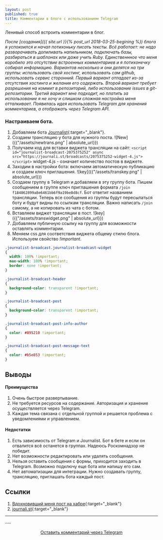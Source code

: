 ```yaml
---
layout: post
published: true
title: Комментарии в блоге с использованием Telegram
---
```


Ленивый способ встроить комментарии в блог.

*После [создания]({{ site.url }}{% post_url 2018-03-25-begining %}) блога я успокоился и начал потихоньку писать тексты. Всё работает: не надо разворачивать допиливать напильником, подключать базы, разбираться в шаблонах или даже учить Ruby. Единственнное что меня коробило это отсутствие встроенных комментариев и я потихонечку собирал информацию. Вариантов несколько и они делятся на три группы: использовать свой хостинг, использовать сам github, использовать сервис сторонний. Первый вариант отпадает из-за отсутствия хостинга и желания его содержать. Второй вариант требует разрешения на коммит в репозиторий, либо использование issues в git-репозитории. Третий вариант мне подходит, но платить за использование я не хочу и слишком сложная настройка меня отталкивает. Появилась идея использовать Telegram для хранения комментариев, а отображать через Telegram API.*

### Настраиваем бота.

1. Добавляем бота [Journalist](https://telegram.me/JournalistBot){:target="_blank"}.
2. Создаем трансляцию у бота для нужного поста.
![New]({{"/assets/newtrans.png" | absolute_url}})
3. Получаем код для вставки виджета трансляции на сайт:
```<script id="journalist-broadcast-2075375252" async src="https://journali.st/broadcasts/2075375252-widget-4.js"></script>```
widget-4.js - означает количество постов в виджете.
4. Заходим в настройки бота: включаем автоматическую публикацию и создаем ключ приглашения.
![key]({{"/assets/transkey.png" | absolute_url}})
5. Создаем группу в Telegram и добавляем в эту группу бота. Пишем сообщением в группе ключ приглашения формата ```/join f184062899a8e6461bb6f9a19be8d8cf```. Бот ответит названием трансляции. Теперь все сообщения из группы будут пересылаться боту и будут видны по ссылкам трансляции. Важно написать ```/join``` самому, а не копировать из чата с ботом.
6. Вставляем виджет трансляции в пост.
![key]({{"/assets/transwidget.png" | absolute_url}})
7. Добавляем публичную ссылку на группу для возможности оставлять комментарии.
8. Меняем css для соответствия виджета общему стилю блога. Используем свойство *!important*.

```css
.journalist-broadcast.journalist-broadcast-widget
{
  width: 100% !important;
  max-width: 100% !important;
  border: none !important;
}

.journalist-broadcast-header
{
  background-color: transparent !important;
}

.journalist-broadcast-post
{
  background-color: transparent !important;
}

.journalist-broadcast-post-info-author
{
  color: #895210 !important;
}

.journalist-broadcast-post-message-text
{
  color: #b5e853 !important;
}
```

## Выводы
#### Преимущества
1. Очень быстрое развертывание.
2. Не требуется ресурсов на содержание. Авторизация и хранение осуществляется через Telegram.
3. Каждая тема связана с отдельной группой и решается проблема с уведомлениями и управлением.

#### Недостатки
1. Есть зависимость от Telegram и Journalist. Бот в бете и если он отвалится всё останется в группах. Надеюсь Роскомнадзор не победит.
2. Нет возможности редактировать или удалять сообщения.
3. Нельзя оставить сообщения с формы, приходится заходить в Telegram. Возможно подключу еще бота или напишу его сам.
4. Нет автоматизации для интеграции. Нужно создавать группу, трансляцию, приглашать бота каждый пост.

## Ссылки
1. [Вдохновивший меня пост на хабре](https://habr.com/post/354642/){:target="_blank"}
2. [journali.st](https://journali.st/){:target="_blank"}

---
<div class="scroller">
<script id="journalist-broadcast-2075375252" async defer src="https://journali.st/broadcasts/2075375252-widget-10.js"></script>
</div>
---
<p class="center" align="center"><a href="https://t.me/joinchat/CgpznA8XI19iYApW9JWARw" target="_blank">Оставить комментарий через Telegram</a></p>

<!--

<div class="comment">
<div class="textarea" tabindex="0" role="textbox" aria-multiline="true" contenteditable="PLAINTEXT-ONLY" data-role="editable" aria-label="Start the discussion…" style="overflow: auto; word-wrap: break-word; max-height: 350px;"></div>
</div>

<div style="overflow:auto; height:400px;">

</div>
2123331793
-->